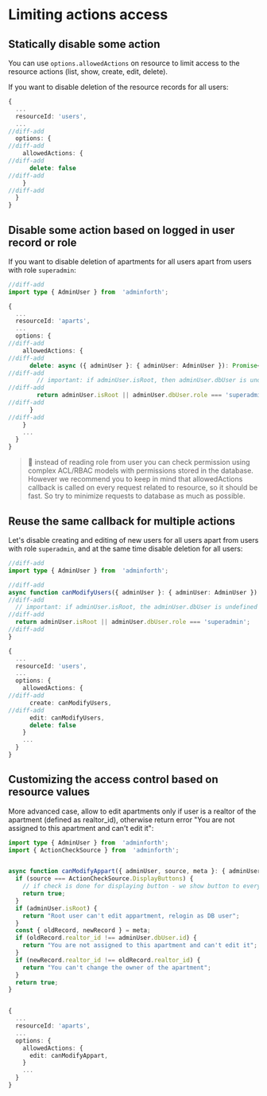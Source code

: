 
# Limiting actions access


## Statically disable some action

You can use `options.allowedActions` on resource to limit access to the resource actions (list, show, create, edit, delete).

If you want to disable deletion of the resource records for all users:

```ts title="./index.ts"
{
  ...
  resourceId: 'users',
  ...
//diff-add
  options: {
//diff-add
    allowedActions: {
//diff-add
      delete: false
//diff-add
    }
//diff-add
  }
}
```

## Disable some action based on logged in user record or role

If you want to disable deletion of apartments for all users apart from users with role `superadmin`:

```ts
//diff-add
import type { AdminUser } from  'adminforth';

{
  ...
  resourceId: 'aparts',
  ...
  options: {
//diff-add
    allowedActions: {
//diff-add
      delete: async ({ adminUser }: { adminUser: AdminUser }): Promise<boolean> => {
//diff-add
        // important: if adminUser.isRoot, then adminUser.dbUser is undefined
//diff-add
        return adminUser.isRoot || adminUser.dbUser.role === 'superadmin';
//diff-add
      }
//diff-add
    }
    ...
  }
}
```

> 🫨 instead of reading role from user you can check permission using complex ACL/RBAC models with permissions stored in the database.
> However we recommend you to keep in mind that allowedActions callback is called on every request related to resource, so it should be fast.
> So try to minimize requests to database as much as possible.

## Reuse the same callback for multiple actions

Let's disable creating and editing of new users for all users apart from users with role `superadmin`, and at the same time disable deletion for all users:

```ts title="./index.ts"
//diff-add
import type { AdminUser } from  'adminforth';

//diff-add
async function canModifyUsers({ adminUser }: { adminUser: AdminUser }): Promise<boolean> {
//diff-add
  // important: if adminUser.isRoot, the adminUser.dbUser is undefined
//diff-add
  return adminUser.isRoot || adminUser.dbUser.role === 'superadmin';
//diff-add
}

{
  ...
  resourceId: 'users',
  ...
  options: {
    allowedActions: {
//diff-add
      create: canModifyUsers,
//diff-add
      edit: canModifyUsers,
      delete: false
    }
    ...
  }
}
```

## Customizing the access control based on resource values

More advanced case, allow to edit apartments only if user is a realtor of the apartment (defined as realtor_id), otherwise return error
"You are not assigned to this apartment and can't edit it":

```ts title="./index.ts"
import type { AdminUser } from  'adminforth';
import { ActionCheckSource } from  'adminforth';


async function canModifyAppart({ adminUser, source, meta }: { adminUser: AdminUser, meta: any, source: ActionCheckSource }): Promise<boolean | string> {
  if (source === ActionCheckSource.DisplayButtons) {
    // if check is done for displaying button - we show button to everyone
    return true; 
  }
  if (adminUser.isRoot) {
    return "Root user can't edit appartment, relogin as DB user"; 
  }
  const { oldRecord, newRecord } = meta;
  if (oldRecord.realtor_id !== adminUser.dbUser.id) {
    return "You are not assigned to this apartment and can't edit it";
  }
  if (newRecord.realtor_id !== oldRecord.realtor_id) {
    return "You can't change the owner of the apartment";
  }
  return true;
}


{
  ...
  resourceId: 'aparts',
  ...
  options: {
    allowedActions: {
      edit: canModifyAppart,
    }
    ...
  }
}
```
